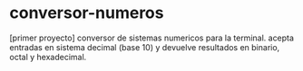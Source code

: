 # conversor-numeros
[primer proyecto] conversor de sistemas numericos para la terminal. acepta entradas en sistema decimal (base 10) y devuelve resultados en binario, octal y hexadecimal.
